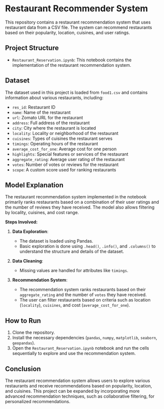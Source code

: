 # Restaurant Recommender System

This repository contains a restaurant recommendation system that uses restaurant data from a CSV file. The system can recommend restaurants based on their popularity, location, cuisines, and user ratings.

## Project Structure

- `Restaurant_Reservation.ipynb`: This notebook contains the implementation of the restaurant recommendation system.

## Dataset

The dataset used in this project is loaded from `food1.csv` and contains information about various restaurants, including:

- `res_id`: Restaurant ID
- `name`: Name of the restaurant
- `url`: Zomato URL for the restaurant
- `address`: Full address of the restaurant
- `city`: City where the restaurant is located
- `locality`: Locality or neighborhood of the restaurant
- `cuisines`: Types of cuisines the restaurant serves
- `timings`: Operating hours of the restaurant
- `average_cost_for_one`: Average cost for one person
- `highlights`: Special features or services of the restaurant
- `aggregate_rating`: Average user rating of the restaurant
- `votes`: Number of votes or reviews for the restaurant
- `scope`: A custom score used for ranking restaurants

## Model Explanation

The restaurant recommendation system implemented in the notebook primarily ranks restaurants based on a combination of their user ratings and the number of reviews they have received. The model also allows filtering by locality, cuisines, and cost range.

**Steps Involved:**

1. **Data Exploration**:
   - The dataset is loaded using Pandas.
   - Basic exploration is done using `.head()`, `.info()`, and `.columns()` to understand the structure and details of the dataset.

2. **Data Cleaning**:
   - Missing values are handled for attributes like `timings`.

3. **Recommendation System**:
   - The recommendation system ranks restaurants based on their `aggregate_rating` and the number of `votes` they have received.
   - The user can filter restaurants based on criteria such as location (`locality`), `cuisines`, and cost (`average_cost_for_one`).

## How to Run

1. Clone the repository.
2. Install the necessary dependencies (`pandas`, `numpy`, `matplotlib`, `seaborn`, `geopandas`).
3. Open the `Restaurant_Reservation.ipynb` notebook and run the cells sequentially to explore and use the recommendation system.

## Conclusion

The restaurant recommendation system allows users to explore various restaurants and receive recommendations based on popularity, location, and cuisines. This project can be expanded by incorporating more advanced recommendation techniques, such as collaborative filtering, for personalized recommendations.
